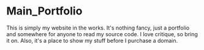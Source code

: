 # Main_Portfolio

This is simply my website in the works. It's nothing fancy, just a portfolio and somewhere for anyone to read my source code.
I love critique, so bring it on. Also, it's a place to show my stuff before I purchase a domain.
